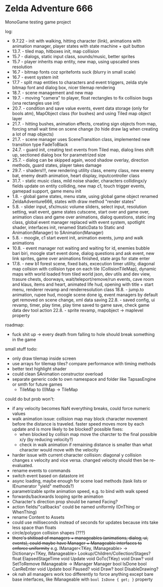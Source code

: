 # Zelda Adventure 666

MonoGame testing game project

log:
* 9.7.22 - init with walking, hitting character (link), animations with animation manager, player states with state machine + quit button
* 13.7. - tiled map, hitboxes init, map collision
* 15.7 - dialogs, static input class, sounds/music, better sprites
* 15.7 - player inherits map entity, new map, using upscaled snes resolution
* 16.7 - bitmap fonts coz spritefonts suck (blurry in small scale)
* 16.7 - event system init
* 17.7 - split map entities to characters and event triggers, zelda style bitmap font and dialog box, nicer tilemap rendering
* 18.7. - scene management and new map
* 19.7. - moving "camera" to player, float rectangles to fix collision bugs (xna rectangles use int)
* 20.7. - condition and save value events, event data storage (only for bools atm), MapObject class (for bushes) and using Tiled map object layer
* 21.7. - hitting bushes, animation effects, creating sign objects from map, forcing small wait time on scene change (to hide draw lag when creating a lot of map objects)
* 21.7. - scene manager uses SceneTransition class, implemented new transition type FadeToBlack
* 24.7. - guard init, creating text events from Tiled map, dialog lines shift up, sectioned dialog box for parametrized size
* 25.7. - dialog can be skipped again, wood shadow overlay, direction methods, guard states, player takes damage
* 29.7. - shaders!!!, new rendering utility class, enemy class, new enemy bat, enemy death animation, heart display, inputcontroller class
* 31.7. - static music class, mild noise shader, characters collidingx/y fields update on entity colliding, new map c1, touch trigger events, gamepad support, game menu init
* 1.8. - global game states, menu state, using global game object renamed ZeldaAdventure666, states with draw method "render states"
* 5.8. - slider input, sfx/music volume sliders, select input, resolution setting, wait event, game states cutscene, start over and game over, animation class and game over animations, dialog questions, static img class, global event manager replaced with event system, spotlight shader, interfaces init, renamed StaticData to Static and Animation(Manager) to SAnimation(Manager)
* 5.8. - moogle, c1 start event init, animation events, jump and walk animations
* 10.8. - event manager not waiting and waiting for id, enemies bubble bari biri, moogle start event done, dialog questions and ask event, new link sprites, game over animations finished, state args for state enter
* 17.8. - new b1 forest scene, fixed bats, excecution timer utility, diagonal map collsion with collision type on each tile (CollisionTileMap), dynamic maps with world loaded from tiled world json, dev utils and dev view, trasure chests, doorways, wait/teleport/remove/run events, cave room and  klaus, items and heart, animated life hud, opening with title + start menu, renderer revamp and renderresolution class
18.8. - jump.to animation, rupee hud, moogle scene done ig, event managers by default get removed on scene change, xml data saving
22.8. - saved config, ui revamp, timer, play time, play time saved to game save, check game data dev tool action
22.8. - sprite revamp, mapobject -> maplevel property

roadmap:
* fuck shit up -> every death from falling to hole should break something in the game

small stuff todo:
* only draw tilemap inside screen
* use arrays for tilemap tiles? compare performance with timing methods
* better text highlight shader
* could clean SAnimation constructor overload
* separate generic code to own namespace and folder like TapsasEngine or smth for future games
    - TileMap to (I)Map -> TileMap

could do but prob won't:
* if any velocity becomes NaN everything breaks, could force numeric values
* walk animation issue: collision map may block character movement before the distance is traveled. faster speed moves more by each update and is more likely to be blocked?
    possible fixes:
    - when blocked by collisin map move the charcter to the final possible x/y (by reducing velocity?)
    - check in walk animation if remaining distance is smaller than what character would move with the velocity
* harder issue with current character collision: diagonal y collision changes x velocity and vice versa. changed velocity should then be re-evaluated.  
* rename events to commands
* switch event based on datastore int
* async loading, maybe enough for scene load methods (task lists or IEnumerator "yield" methods?)
* parametrizable sprite animation speed, e.g. to bind with walk speed
* forwards/backwards looping sprite animation 
* Character's direction prop should be named Facing?
* action fields/"callbacks" could be named uniformly (OnThing or WhenThing)
* rename Content to Assets
* could use milliseconds instead of seconds for updates because ints take less space than floats
* circle/polygon collision shapes (???)
* ~~there's shitload of managers + manageables (animations, dialog, ui, events), could maybe have Manager + Manageable interfaces to enforce uniformity~~
e.g.
    IManager<TKey, IManageable>  ->
        Dictionary<TKey, IManageable> Lookup/Children/Collection/Stages?
        float ElapsedStageTime
        void Update
        void GoTo(TKey)
        void Draw?
        void SetToRemove
    IManageable ->
        IManager Manager
        bool IsDone
        bool CanReEnter
        void Update
        bool Paused?
        void Draw?
        bool DisableDrawing?
* ok nah all managers work too differently to force anything except bare base interfaces, like IManageable with `bool IsDone { get; }` property